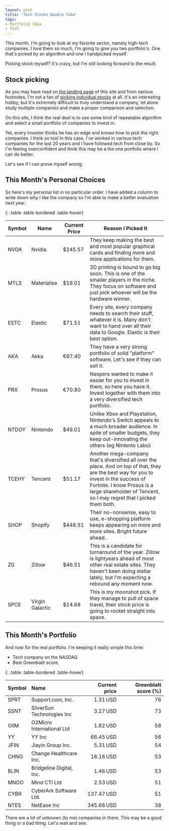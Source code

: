 ```yaml
---
layout: post
title: 'Tech Stocks Double Take'
tags:
- Portfolio Idea
- Tech
---
```


This month, I'm going to look at my favorite sector, namely high-tech companies. I love them so much, I'm going to give you two portfolio's. One that's picked by an algorithm and one I handpicked myself. 

Picking stock myself? It's crazy, but I'm still looking forward to the result.

## Stock picking

As you may have read on [the landing page](https://www.buildastockportfolio.com/) of this site and from various footnotes, I'm not a fan of [picking individual stocks](https://www.investopedia.com/articles/financial-theory/09/can-fund-managers-pick-stocks.asp) at all. It's an interesting hobby, but it's extremely difficult to truly understand a company, let alone study multiple companies and make a proper comparison and selection.

On this site, I think the real deal is to use some kind of repeatable algorithm and select a small portfolio of companies to invest in.

Yet, every investor thinks he has an edge and knows how to pick the right companies. I think so too! In this case, I've worked in various tech companies for the last 20 years and I have followed tech from close by. So I'm feeling overconfident and think this may be a the one portfolio where I can do better.

Let's see if I can prove myself wrong.

## This Month's Personal Choices

So here's my personal list in no particular order. I have added a column to write down why I like the company so I'm able to make a better evaluation next year.

{: .table .table-bordered .table-hover}

| Symbol | Name            | Current Price | Reason I Picked It                                           |
| ------ | --------------- | ------------- | ------------------------------------------------------------ |
| NVDA   | Nvidia          | $245.57       | They keep making the best and most popular graphical cards and finding more and more applications for them. |
| MTLS   | Materialise     | $19.01        | 3D printing is bound to go big soon. This is one of the smaller players in the niche. They focus on software and just pick whoever will be the hardware winner. |
| ESTC   | Elastic         | $71.51        | Every site, every company needs to search their stuff, whatever it is. Many don't want to hand over all their data to Google. Elastic is their best option. |
| AKA    | Akka            | €67.40        | They have a very strong portfolio of solid "platform" software. Let's see if they can sell it. |
| PRX    | Prosus          | €70.80        | Naspers wanted to make it easier for you to invest in them, so here you have it. Invest together with them into a very diversified tech portfolio. |
| NTDOY  | Nintendo        | $49.01        | Unlike Xbox and Playstation, Nintendo's Switch appeals to a much broader audience. In spite of smaller budgets, they keep out-innovating the others (eg Nintento Labo) |
| TCEHY  | Tencent         | $51.17        | Another mega-company that's diversified all over the place. And on top of that, they are the best way for you to invest in the success of Fortnite. I know Prosus is a large shareholder of Tencent, so I may regret that I picked them both. |
| SHOP   | Shopify         | $448.51       | Their no-nonsense, easy to use, e-shopping platform keeps appearing on more and more sites. Bright future ahead. |
| ZG     | Zillow          | $46.51        | This is a candidate for turnaround of the year. Zillow is lightyears ahead of most other real estate sites. They haven't been doing stellar lately, but I'm expecting a rebound any moment now. |
| SPCE   | Virgin Galactic | $14.68        | This is my moonshot pick. If they manage to pull of space travel, their stock price is going to rocket straight into space. |



## This Month's Portfolio

And now for the real portfolio. I'm keeping it really simple this time:

- Tech company on the NASDAQ
- Best Greenblatt score.

{: .table .table-bordered .table-hover}

| Symbol | Name                           | Current price | Greenblatt score (%) |
| :-------| :-------------------------------|--------------:|------------------------:|
|SPRT|Support.com, Inc.|1.31 USD|76|
|SSNT|SilverSun Technologies Inc|3.27 USD|73|
|OIIM|O2Micro International Ltd|1.62 USD|58|
|YY|YY Inc|66.45 USD|56|
|JFIN|Jiayin Group Inc.|5.31 USD|54|
|CHNG|Change Healthcare Inc.|16.16 USD|53|
|BLIN|Bridgeline Digital, Inc.|1.46 USD|53|
|MNDO|Mind CTI Ltd|2.53 USD|51|
|CYBR|CyberArk Software Ltd.|137.47 USD|51|
|NTES|NetEase Inc|345.68 USD|38|


There are a lot of unknown (to me) companies in there. This may be a good thing or a bad thing. Let's wait and see.
